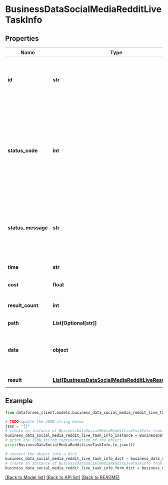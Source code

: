 # BusinessDataSocialMediaRedditLiveTaskInfo


## Properties

Name | Type | Description | Notes
------------ | ------------- | ------------- | -------------
**id** | **str** | task identifier unique task identifier in our system in the UUID format | [optional] 
**status_code** | **int** | status code of the task generated by DataForSEO, can be within the following range: 10000-60000 you can find the full list of the response codes here | [optional] 
**status_message** | **str** | informational message of the task you can find the full list of general informational messages here | [optional] 
**time** | **str** | execution time, seconds | [optional] 
**cost** | **float** | total tasks cost, USD | [optional] 
**result_count** | **int** | number of elements in the result array | [optional] 
**path** | **List[Optional[str]]** | URL path | [optional] 
**data** | **object** | contains the same parameters that you specified in the POST request | [optional] 
**result** | [**List[BusinessDataSocialMediaRedditLiveResultInfo]**](BusinessDataSocialMediaRedditLiveResultInfo.md) | array of results | [optional] 

## Example

```python
from dataforseo_client.models.business_data_social_media_reddit_live_task_info import BusinessDataSocialMediaRedditLiveTaskInfo

# TODO update the JSON string below
json = "{}"
# create an instance of BusinessDataSocialMediaRedditLiveTaskInfo from a JSON string
business_data_social_media_reddit_live_task_info_instance = BusinessDataSocialMediaRedditLiveTaskInfo.from_json(json)
# print the JSON string representation of the object
print(BusinessDataSocialMediaRedditLiveTaskInfo.to_json())

# convert the object into a dict
business_data_social_media_reddit_live_task_info_dict = business_data_social_media_reddit_live_task_info_instance.to_dict()
# create an instance of BusinessDataSocialMediaRedditLiveTaskInfo from a dict
business_data_social_media_reddit_live_task_info_form_dict = business_data_social_media_reddit_live_task_info.from_dict(business_data_social_media_reddit_live_task_info_dict)
```
[[Back to Model list]](../README.md#documentation-for-models) [[Back to API list]](../README.md#documentation-for-api-endpoints) [[Back to README]](../README.md)


